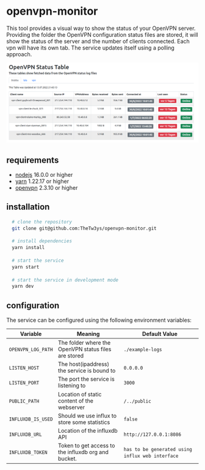 # openvpn-monitor

This tool provides a visual way to show the status of your OpenVPN server. Providing the folder the OpenVPN configuration status files are stored, it will show the status of the server and the number of clients connected. Each vpn will have its own tab. The service updates itself using a polling approach.

![](/docs/screenshot.png)

## requirements

- [nodejs](https://nodejs.org) 16.0.0 or higher
- [yarn](https://classic.yarnpkg.com/lang/en/) 1.22.17 or higher
- [openvpn](https://openvpn.net/) 2.3.10 or higher

## installation

```bash
  # clone the repository
  git clone git@github.com:TheTw3ys/openvpn-monitor.git

  # install dependencies
  yarn install

  # start the service
  yarn start

  # start the service in development mode
  yarn dev

```

## configuration

The service can be configured using the following environment variables:

| Variable           | Meaning                                              | Default Value                                    |
| ------------------ | ---------------------------------------------------- | ------------------------------------------------ |
| `OPENVPN_LOG_PATH` | The folder where the OpenVPN status files are stored | `./example-logs`                                 |
| `LISTEN_HOST`      | The host(ipaddress) the service is bound to          | `0.0.0.0`                                        |
| `LISTEN_PORT`      | The port the service is listening to                 | `3000`                                           |
| `PUBLIC_PATH`      | Location of static content of the webserver          | `/../public`                                     |
| `INFLUXDB_IS_USED` | Should we use influx to store some statistics        | `false`                                          |
| `INFLUXDB_URL`     | Location of the influxdb API                         | `http://127.0.0.1:8086`                          |
| `INFLUXDB_TOKEN`   | Token to get access to the influxdb org and bucket.  | `has to be generated using influx web interface` |
